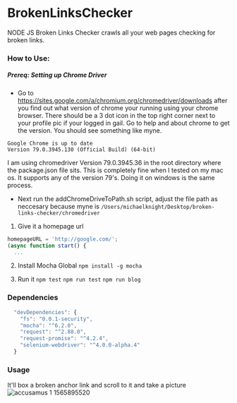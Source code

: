 # BrokenLinksChecker
NODE JS Broken Links Checker crawls all your web pages checking for broken links.

### How to Use:
##### Prereq: Setting up Chrome Driver
- Go to https://sites.google.com/a/chromium.org/chromedriver/downloads after you find out what version of chrome your running using your chrome browser.  There should be a 3 dot icon in the top right corner next to your profile pic if your logged in gail.  Go to help and about chrome to get the version.  You should see something like myne.
```
Google Chrome is up to date
Version 79.0.3945.130 (Official Build) (64-bit)
```
I am using chromedriver Version 79.0.3945.36 in the root directory where the package.json file sits.   This is completely fine when I tested on my mac os.  It supports any of the version 79's.  Doing it on windows is the same process.

- Next run the addChromeDriveToPath.sh script, adjust the file path as neccesary because myne is  `/Users/michaelknight/Desktop/broken-links-checker/chromedriver`

1. Give it a homepage url
```js
homepageURL = 'http://google.com/';
(async function start() {
  ...
```

2. Install Mocha Global
`npm install -g mocha`

3. Run it
`npm test`
`npm run test`
`npm run blog`

### Dependencies
```js
  "devDependencies": {
    "fs": "0.0.1-security",
    "mocha": "^6.2.0",
    "request": "^2.88.0",
    "request-promise": "^4.2.4",
    "selenium-webdriver": "^4.0.0-alpha.4"
  }
```

### Usage
It'll box a broken anchor link and scroll to it and take a picture
![accusamus 1 1565895520](https://user-images.githubusercontent.com/24758613/63119394-e617fa80-bf54-11e9-9f01-498212825ecc.png)
